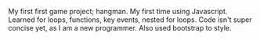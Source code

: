 My first first game project; hangman. My first time using Javascript. Learned for loops, functions, key events, nested for loops. Code isn't super concise yet, as I am a new programmer. Also used bootstrap to style.